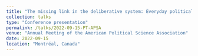```yaml
---
title: "The missing link in the deliberative system: Everyday political talk with strangers."
collection: talks
type: "Conference presentation"
permalink: /talks/2022-09-15-PT-APSA
venue: "Annual Meeting of the American Political Science Association"
date: 2022-09-15
location: "Montréal, Canada"
---
```

